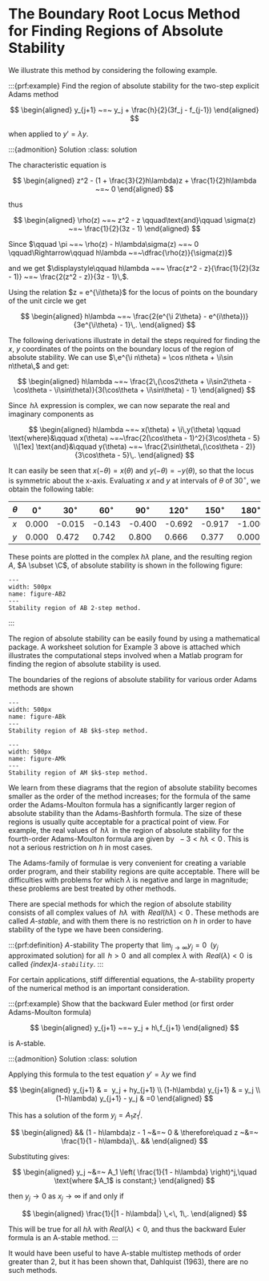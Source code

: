 # The Boundary Root Locus Method for Finding Regions of Absolute Stability

We illustrate this method by considering the following example.

:::{prf:example}
Find the region of absolute stability for the two-step explicit Adams
method 

$$
\begin{aligned}
        y_{j+1} ~=~ y_j + \frac{h}{2}(3f_j - f_{j-1})    
\end{aligned}
$$

 when applied to $y' = \lambda y$.

:::{admonition} Solution
:class: solution

The characteristic equation is 

$$
\begin{aligned}
        z^2 - (1 + \frac{3}{2}h\lambda)z + \frac{1}{2}h\lambda ~=~ 0    
\end{aligned}
$$

 thus 

$$
\begin{aligned}
        \rho(z) ~=~ z^2 - z
        \qquad\text{and}\qquad
        \sigma(z) ~=~ \frac{1}{2}(3z - 1)    
\end{aligned}
$$

 Since
$\qquad \pi ~=~ \rho(z) - h\lambda\sigma(z) ~=~ 0
    \qquad\Rightarrow\qquad
    h\lambda ~=~\dfrac{\rho(z)}{\sigma(z)}$

and we get
$\displaystyle\qquad h\lambda ~=~ \frac{z^2 - z}{\frac{1}{2}(3z - 1)} ~=~ \frac{2(z^2 - z)}{3z - 1}\,$.

Using the relation $z = e^{\i\theta}$ for the locus of points on the
boundary of the unit circle we get 

$$
\begin{aligned}
        h\lambda ~=~ \frac{2(e^{\i 2\theta} - e^{i\theta})}{3e^{\i\theta} - 1}\,.    
\end{aligned}
$$

 The following derivations illustrate in detail the steps
required for finding the $x$, $y$ coordinates of the points on the
boundary locus of the region of absolute stability. We can use
$\,e^{\i n\theta} = \cos n\theta + \i\sin n\theta\,$ and get:


$$
\begin{aligned}
        h\lambda ~=~ \frac{2\,(\cos2\theta + \i\sin2\theta - \cos\theta - \i\sin\theta)}{3(\cos\theta + \i\sin\theta) - 1}    
\end{aligned}
$$

 Since $\,h\lambda$ expression is complex, we can now
separate the real and imaginary components as 


$$
\begin{aligned}
        h\lambda ~=~ x(\theta) + \i\,y(\theta) \qquad
        \text{where}&\qquad x(\theta) ~=~\frac{2(\cos\theta - 1)^2}{3\cos\theta - 5}
        \\[1ex]
        \text{and}&\qquad y(\theta) ~=~ \frac{2\sin\theta\,(\cos\theta - 2)}{3\cos\theta - 5}\,.    
\end{aligned}
$$



It can easily be seen that $x(-\theta) = x(\theta)$ and
$y(-\theta) = -y(\theta)$, so that the locus is symmetric about the
x-axis. Evaluating $x$ and $y$ at intervals of $\theta$ of $30^{\circ}$,
we obtain the following table:


| $\theta$  | $0^{\circ}$  | $30^{\circ}$ | $60^{\circ}$  | $90^{\circ}$  | $120^{\circ}$ | $150^{\circ}$ | $180^{\circ}$ |
|---|---|---|---|---|---|---|---|
| $x$  | 0.000  | -0.015  | -0.143  | -0.400  | -0.692  | -0.917  | -1.000|
|$y$  | 0.000  | 0.472  | 0.742  | 0.800  | 0.666  | 0.377  | 0.000|


These points are plotted in the complex $h\lambda$ plane, and the
resulting region $A$, $A \subset \C$, of absolute stability is shown in the following
figure:

```{figure} /images/06/fig-chap06-c5m39f1shade.svg
---
width: 500px
name: figure-AB2
---
Stability region of AB 2-step method.
```

:::

The region of absolute stability can be easily found by using a
mathematical package. A worksheet solution for Example 3 above is
attached which illustrates the computational steps involved when a
Matlab program for finding the region of absolute stability is used.

The boundaries of the regions of absolute stability for various order
Adams methods are shown 
```{figure} /images/06/fig-chap06-c5m39f2.svg
---
width: 500px
name: figure-ABk
---
Stability region of AB $k$-step method.
```

```{figure} /images/06/fig-chap06-c5m39f3.svg
---
width: 500px
name: figure-AMk
---
Stability region of AM $k$-step method.
```

We learn from these diagrams that the region of
absolute stability becomes smaller as the order of the method increases;
for the formula of the same order the Adams-Moulton formula has a
significantly larger region of absolute stability than the
Adams-Bashforth formula. The size of these regions is usually quite
acceptable for a practical point of view. For example, the real values
of $\,h\lambda\,$ in the region of absolute stability for the
fourth-order Adams-Moulton formula are given by $~-3 < h\lambda < 0\,$.
This is not a serious restriction on $h$ in most cases.

The Adams-family of formulae is very convenient for creating a variable
order program, and their stability regions are quite acceptable. There
will be difficulties with problems for which $\lambda$ is negative and
large in magnitude; these problems are best treated by other methods.

There are special methods for which the region of absolute stability
consists of all complex values of $\,h\lambda\,$ with
$\,Real(h\lambda) < 0\,$. These methods are called *A-stable*, and with
them there is no restriction on $h$ in order to have stability of the
type we have been considering.

:::{prf:definition} $A$-stability
The property that $\displaystyle\,\lim_{j \to \infty} y_j = 0\;$
($y_j\,$ approximated solution) for all $\,h>0\,$ and all complex
$\lambda$ with $\,Real(\lambda)<0\,$ is called *{index}`A-stability`*.
:::

For certain applications, stiff differential equations, the A-stability
property of the numerical method is an important consideration.

:::{prf:example}
Show that the backward Euler method (or first order Adams-Moulton
formula) 

$$
\begin{aligned}
        y_{j+1} ~=~ y_j + h\,f_{j+1}    
\end{aligned}
$$

 is A-stable.

:::{admonition} Solution
:class: solution

Applying this formula to the test equation $y' = \lambda y$ we find

$$
\begin{aligned}
y_{j+1} & =  y_j + hy_{j+1} \\
(1-h\lambda) y_{j+1} & = y_j \\
(1-h\lambda) y_{j+1} - y_j & =0
\end{aligned}
$$

This has a solution of the form $y_j = A_1z_1^j$. 

$$
\begin{aligned}
        && (1 - h\lambda)z - 1 ~&=~ 0
        & \therefore\quad z ~&=~ \frac{1}{1 - h\lambda}\,. &&    
\end{aligned}
$$

 Substituting gives: 

$$
\begin{aligned}
        y_j ~&=~ A_1 \left(
            \frac{1}{1 - h\lambda}
        \right)^j,\quad \text{where $A_1$ is constant;}    
\end{aligned}
$$

 then $y_j \to 0$ as $x_j \to \infty$ if and only if


$$
\begin{aligned}
        \frac{1}{|1 - h\lambda|} \,<\, 1\,.    
\end{aligned}
$$

 This will be true for all $h\lambda$ with
$Real(\lambda) < 0$, and thus the backward Euler formula is an A-stable
method.
:::

It would have been useful to have A-stable multistep methods of order
greater than 2, but it has been shown that, Dahlquist (1963), there are
no such methods.

